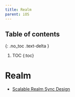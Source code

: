 ```yaml
---
title: Realm
parent: iOS
---
```


## Table of contents
{: .no_toc .text-delta }

1. TOC
{:toc}

<!--- Everything above this is generated --->

# Realm

- [Scalable Realm Sync Design](https://youtu.be/IhT3MyF_Yfw)
